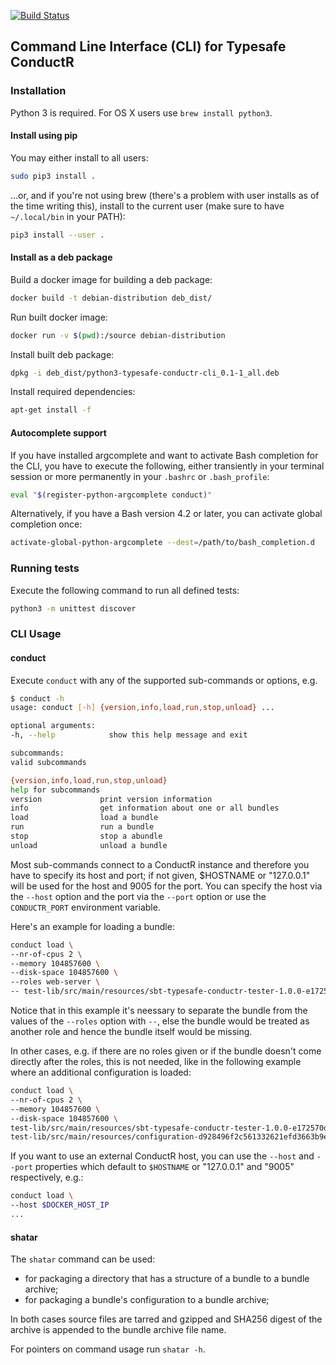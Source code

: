 [![Build Status](https://travis-ci.org/typesafehub/typesafe-conductr-cli.png)](https://travis-ci.org/typesafehub/typesafe-conductr-cli)

## Command Line Interface (CLI) for Typesafe ConductR

### Installation

Python 3 is required. For OS X users use `brew install python3`.

#### Install using pip

You may either install to all users:

  ``` bash
  sudo pip3 install .
  ```

...or, and if you're not using brew (there's a problem with user installs as of the time writing this), install to the current user (make sure to have `~/.local/bin` in your PATH):

  ``` bash
  pip3 install --user .
  ```

#### Install as a deb package

Build a docker image for building a deb package:

  ``` bash
  docker build -t debian-distribution deb_dist/
  ```

Run built docker image:

  ``` bash
  docker run -v $(pwd):/source debian-distribution
  ```

Install built deb package:

  ``` bash
  dpkg -i deb_dist/python3-typesafe-conductr-cli_0.1-1_all.deb
  ```

Install required dependencies:

  ``` bash
  apt-get install -f
  ```

#### Autocomplete support

If you have installed argcomplete and want to activate Bash completion for the CLI,
you have to execute the following, either transiently in your terminal session or more permanently in your
`.bashrc` or `.bash_profile`:

``` bash
eval "$(register-python-argcomplete conduct)"
```

Alternatively, if you have a Bash version 4.2 or later, you can activate global completion once:

``` bash
activate-global-python-argcomplete --dest=/path/to/bash_completion.d
```

### Running tests

Execute the following command to run all defined tests:

``` bash
python3 -m unittest discover
```

### CLI Usage

#### conduct

Execute `conduct` with any of the supported sub-commands or options, e.g.

``` bash
$ conduct -h
usage: conduct [-h] {version,info,load,run,stop,unload} ...

optional arguments:
-h, --help            show this help message and exit

subcommands:
valid subcommands

{version,info,load,run,stop,unload}
help for subcommands
version             print version information
info                get information about one or all bundles
load                load a bundle
run                 run a bundle
stop                stop a abundle
unload              unload a bundle
```

Most sub-commands connect to a ConductR instance and therefore you have to specify its host and port;
if not given, $HOSTNAME or "127.0.0.1" will be used for the host and 9005 for the port. You can specify
the host via the `--host` option and the port via the `--port` option or use the `CONDUCTR_PORT` environment
variable.

Here's an example for loading a bundle:

``` bash
conduct load \
--nr-of-cpus 2 \
--memory 104857600 \
--disk-space 104857600 \
--roles web-server \
-- test-lib/src/main/resources/sbt-typesafe-conductr-tester-1.0.0-e172570d3c0fb11f4f9dbb8de519df58dcb490799f525bab43757f291e1d104d.tgz
```

Notice that in this example it's neessary to separate the bundle from the values of the `--roles` option with `--`,
else the bundle would be treated as another role and hence the bundle itself would be missing.

In other cases, e.g. if there are no roles given or if the bundle doesn't come directly after the roles,
this is not needed, like in the following example where an additional configuration is loaded:

``` bash
conduct load \
--nr-of-cpus 2 \
--memory 104857600 \
--disk-space 104857600 \
test-lib/src/main/resources/sbt-typesafe-conductr-tester-1.0.0-e172570d3c0fb11f4f9dbb8de519df58dcb490799f525bab43757f291e1d104d.tgz \
test-lib/src/main/resources/configuration-d928496f2c561332621efd3663b9e13ca7608948983f44c9b9cf273b2036e155.tgz
```

If you want to use an external ConductR host, you can use the `--host` and `--port` properties which default
to `$HOSTNAME` or "127.0.0.1" and "9005" respectively, e.g.:

``` bash
conduct load \
--host $DOCKER_HOST_IP
...
```

#### shatar

The `shatar` command can be used:

* for packaging a directory that has a structure of a bundle to a bundle archive;
* for packaging a bundle's configuration to a bundle archive;

In both cases source files are tarred and gzipped and SHA256 digest of the archive
is appended to the bundle archive file name.

For pointers on command usage run `shatar -h`.
